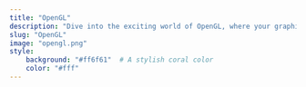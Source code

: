 ```yaml
---
title: "OpenGL"
description: "Dive into the exciting world of OpenGL, where your graphics can look stunning… as long as you don’t blink, look away, or expect any of it to work on the first try. Perfect for those who enjoy spending countless hours on a problem that could be fixed by a single misplaced semicolon. Welcome to the pixel party!"
slug: "OpenGL"
image: "opengl.png"
style:
    background: "#ff6f61"  # A stylish coral color
    color: "#fff"
---
```

